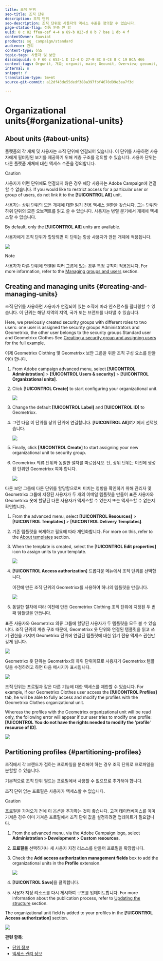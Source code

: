 ```yaml
---
title: 조직 단위
seo-title: 조직 단위
description: 조직 단위
seo-description: 조직 단위로 사용자의 액세스 수준을 정의할 수 있습니다.
page-status-flag: 정품 인증 안 함
uuid: 8 c 82 ffea-cef 4-4 a 89-b 823-d 8 b 7 bae 1 db 4 f
contentOwner: Sauviat
products: sg_ campaign/standard
audience: 관리
content-type: 참조
topic-tags: 사용자 및 보안
discoiquuid: 6 F 60 c 653-1 D 12-4 D 27-9 BC 8-CE 8 C 19 BCA 466
context-tags: Orgunit, 개요; orgunit, main; Geounit, Overview; geounit, main
internal: n
snippet: Y
translation-type: tm+mt
source-git-commit: a12df43de55dedf388a397fbf4670d99e3ea7f3d

---
```



# Organizational units{#organizational-units}

## About units {#about-units}

플랫폼의 각 개체 및 사용자는 조직 단위에 연결되어 있습니다. 이 단위를 사용하면 사용자에게 필터링된 보기를 제공하기 위해 계층 구조를 정의할 수 있습니다. 사용자 단위는 다른 플랫폼 개체에 대한 액세스 수준을 정의합니다.

>[!CAUTION]
>
>사용자가 어떤 단위에도 연결되지 않은 경우 해당 사용자는 Adobe Campaign에 연결할 수 없습니다. If you would like to restrict access for a particular user or group of users, do not link it to the **[!UICONTROL All]** unit.

사용자는 상위 단위의 모든 개체에 대한 읽기 전용 액세스 권한을 갖습니다. 그는 단위와 하위 단위의 모든 오브젝트를 읽고 쓸 수 있습니다. 사용자는 병렬 분기에서 개체에 액세스할 수 없습니다.

By default, only the **[!UICONTROL All]** units are available.

사용자에게 조직 단위가 할당되면 이 단위는 항상 사용자가 만든 개체에 적용됩니다.

![](assets/user_management_2.png)

>[!NOTE]
>
>사용자가 다른 단위에 연결된 여러 그룹에 있는 경우 특정 규칙이 적용됩니다. For more information, refer to the [Managing groups and users](../../administration/using/managing-groups-and-users.md) section.

## Creating and managing units {#creating-and-managing-units}

조직 단위를 사용하면 사용자가 연결되어 있는 조직에 따라 인스턴스를 필터링할 수 있습니다. 이 단위는 해당 지역의 지역, 국가 또는 브랜드를 나타낼 수 있습니다.

Here, we previously created security groups with different roles to two users: one user is assigned the security groups Administrators and Geometrixx, the other user belongs to the security groups Standard user and Geometrixx Clothes See [Creating a security group and assigning users](../../administration/using/managing-groups-and-users.md#creating-a-security-group-and-assigning-users) for the full example.

이제 Geometrixx Clothing 및 Geometrixx 보안 그룹을 위한 조직 구성 요소를 만들어야 합니다.

1. From Adobe campaign advanced menu, select **[!UICONTROL Administration]** &gt; **[!UICONTROL Users & security]** &gt; **[!UICONTROL Organizational units]**.
1. Click **[!UICONTROL Create]** to start configuring your organizational unit.

   ![](assets/manage_units_1.png)

1. Change the default **[!UICONTROL Label]** and **[!UICONTROL ID]** to Geometrixx.
1. 그런 다음 이 단위를 상위 단위에 연결합니다. **[!UICONTROL All]**&#x200B;여기에서 선택했습니다.

   ![](assets/manage_units_2.png)

1. Finally, click **[!UICONTROL Create]** to start assigning your new organizational unit to security group.
1. Geometrixx 의류 단위와 동일한 절차를 따르십시오. 단, 상위 단위는 이전에 생성된 단위인 Geometrixx 여야 합니다.

   ![](assets/manage_units_3.png)

다른 보안 그룹에 다른 단위를 할당함으로써 미치는 영향을 확인하기 위해 관리자 및 Geometrixx 그룹에 지정된 사용자가 두 개의 이메일 템플릿을 만들어 표준 사용자와 Geometrixx 옷에 할당된 다른 사용자가 액세스할 수 있는지 또는 액세스할 수 없는지 확인합니다.

1. From the advanced menu, select **[!UICONTROL Resources]** &gt; **[!UICONTROL Templates]** &gt; **[!UICONTROL Delivery Templates]**.
1. 기존 템플릿을 복제하고 필요에 따라 개인화합니다. For more on this, refer to the [About templates](../../start/using/about-templates.md) section.
1. When the template is created, select the **[!UICONTROL Edit properties]** icon to assign units to your template.

   ![](assets/manage_units_6.png)

1. **[!UICONTROL Access authorization]** 드롭다운 메뉴에서 조직 단위를 선택합니다.

   이전에 만든 조직 단위의 Geometrixx를 사용하여 하나의 템플릿을 만듭니다.

   ![](assets/manage_units_5.png)

1. 동일한 절차에 따라 이전에 만든 Geometrixx Clothing 조직 단위에 지정된 두 번째 템플릿을 만듭니다.

표준 사용자와 Geometrixx 의류 그룹에 할당된 사용자가 두 템플릿을 모두 볼 수 있습니다. 조직 단위의 계층 구조 때문에, Geometrixx 옷 단위와 연결된 템플릿을 읽고 쓰기 권한을 가지며 Geometrixx 단위에 연결된 템플릿에 대한 읽기 전용 액세스 권한만 갖게 됩니다.

![](assets/manage_units_7.png)

Geometrixx 옷 단위는 Geometrixx의 하위 단위이므로 사용자가 Geometrixx 템플릿을 수정하려고 하면 다음 메시지가 표시됩니다.

![](assets/manage_units_8.png)

조직 단위는 프로필과 같은 다른 기능에 대한 액세스를 제한할 수 있습니다. For example, if our Geometrixx Clothes user access the **[!UICONTROL Profiles]** tab, he will be able to fully access and modify the profiles with the Geometrixx Clothes organizational unit.

Whereas the profiles with the Geometrixx organizational unit will be read only, the following error will appear if our user tries to modify one profile: **[!UICONTROL You do not have the rights needed to modify the 'profile' resource of ID]**.

![](assets/manage_units_10.png)

## Partitioning profiles {#partitioning-profiles}

조직에서 각 브랜드가 접하는 프로파일을 분리해야 하는 경우 조직 단위로 프로파일을 분할할 수 있습니다.

기본적으로 조직 단위 필드는 프로필에서 사용할 수 없으므로 추가해야 합니다.

조직 단위 없는 프로필은 사용자가 액세스할 수 없습니다.

>[!CAUTION]
>
>프로필을 가져오기 전에 이 옵션을 추가하는 것이 좋습니다. 고객 데이터베이스를 이미 가져온 경우 이미 가져온 프로필에서 조직 단위 값을 설정하려면 업데이트가 필요합니다.

1. From the advanced menu, via the Adobe Campaign logo, select **Administration &gt; Development &gt; Custom resources**.
1. **프로필을** 선택하거나 새 사용자 지정 리소스를 만들어 프로필을 확장합니다.
1. Check the **Add access authorization management fields** box to add the organizational units in the **Profile** extension.

   ![](assets/user_management_9.png)

1. **[!UICONTROL Save]**&#x200B;을 클릭합니다.
1. 사용자 지정 리소스를 다시 게시하여 구조를 업데이트합니다. For more information about the publication process, refer to [Updating the structure](../../developing/using/data-model-concepts.md) section.

The organizational unit field is added to your profiles in the **[!UICONTROL Access authorization]** section.

![](assets/user_management_10.png)

**관련 항목**:

* [단위 정보](../../administration/using/organizational-units.md#about-units)
* [액세스 관리 정보](../../administration/using/about-access-management.md)

